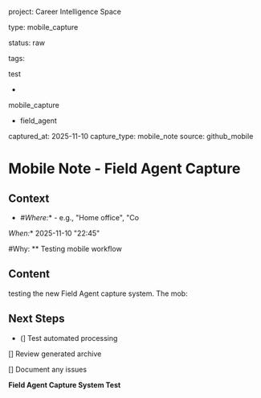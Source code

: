 project: Career Intelligence Space

type: mobile_capture

status: raw

tags:

test

-

mobile_capture

- field_agent

captured_at: 2025-11-10 capture_type: mobile_note source: github_mobile

# Mobile Note - Field Agent Capture

## Context

- *#Where:** - e.g., "Home office", "Co

*When:** 2025-11-10  "22:45"

#Why: ** Testing mobile workflow

## Content


testing the new Field Agent capture system. The mob:

## Next Steps

- (] Test automated processing

[] Review generated archive

[] Document any issues

**Field Agent Capture System Test**